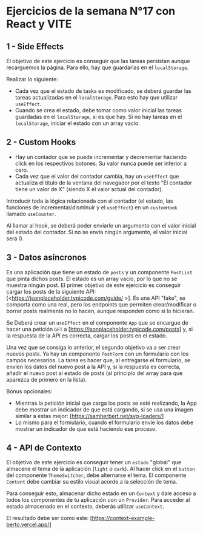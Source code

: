 # Ejercicios de la semana N°17 con React y VITE

## 1 - Side Effects
El objetivo de este ejercicio es conseguir que las tareas persistan aunque recarguemos la página. 
Para ello, hay que guardarlas en el `localStorage`.

Realizar lo siguiente:
- Cada vez que el estado de tasks es modificado, se deberá guardar las tareas actualizadas en el `localStorage`.
  Para esto hay que utilizar `useEffect`.
- Cuando se crea el estado, debe tomar como valor inicial las tareas guardadas en el `localStorage`, si es que hay. 
  Si no hay tareas en el `localStorage`, iniciar el estado con un array vacío.

## 2 - Custom Hooks
- Hay un contador que se puede incrementar y decrementar haciendo click en los respectivos botones. 
  Su valor nunca puede ser inferior a cero.
- Cada vez que el valor del contador cambia, hay un `useEffect` que actualiza el título de la ventana del navegador por el texto "El contador tiene un valor de X"
  (siendo X el valor actual del contador).

Introducir toda la lógica relacionada con el contador (el estado, las funciones de incrementar/disminuir y el `useEffect`) en un `customHook` 
llamado `useCounter`.

Al llamar al hook, se deberá poder enviarle un argumento con el valor inicial del estado del contador.
Si no se envía ningún argumento, el valor inicial será 0.

## 3 - Datos asíncronos
Es una aplicación que tiene un estado de `posts` y un componente `PostList` que pinta dichos posts.
El estado es un array vacío, por lo que no se muestra ningún post.
El primer objetivo de este ejercicio es conseguir cargar los posts de la siguiente API: [<https://jsonplaceholder.typicode.com/guide/ >].
Es una API "fake", se comporta como una real, pero los endpoints que permiten crear/modificar o borrar posts realmente no lo hacen, aunque responden como si lo hicieran.

Se Deberá crear un `useEffect` en el componente `App` que se encargue de hacer una petición `GET` a [https://jsonplaceholder.typicode.com/posts] y,
si la respuesta de la API es correcta, cargar los posts en el estado.

Una vez que se consiga lo anterior, el segundo objetivo va a ser crear nuevos posts.
Ya hay un componente `PostForm` con un formulario con los campos necesarios.
La tarea es hacer que, al entregarse el formulario, se envíen los datos del nuevo post a la API y, si la respuesta es correcta,
añadir el nuevo post al estado de posts (al principio del array para que aparezca de primero en la lista).

Bonus opcionales:  
- Mientras la petición inicial que carga los posts se esté realizando, la App debe mostrar un indicador de que está cargando,
si se usa una imagen similar a estas mejor: [https://samherbert.net/svg-loaders/]
- Lo mismo para el formulario, cuando el formulario envíe los datos debe mostrar un indicador de que está haciendo ese proceso.

## 4 - API de Contexto
El objetivo de este ejercicio es conseguir tener un `estado` "global" que almacene el tema de la aplicación (`light` o `dark`).
Al hacer click en el `button` del componente `ThemeSwitcher`, debe alternarse el tema.
El componente `Content` debe cambiar su estilo visual acorde a la selección de tema.

Para conseguir esto, almacenar dicho estado en un `Context` y dale acceso a todos los componentes de tu aplicación con un `Provider`. 
Para acceder al estado almacenado en el contexto, deberás utilizar `useContext`.

El resultado debe ser como este:
[https://context-example-berto.vercel.app/]
